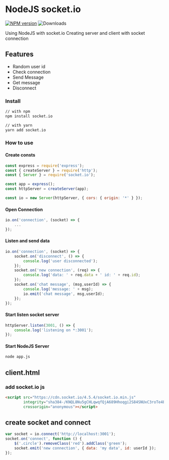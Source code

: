 # NodeJS socket.io
[![NPM version](https://badge.fury.io/js/nodejs_socket.svg)](https://www.npmjs.com/package/socket.io)
![Downloads](https://img.shields.io/npm/dm/nodejs_socket.svg?style=flat)

Using NodeJS with socket.io
Creating server and client with socket connection

## Features

- Random user id
- Check connection
- Send Message
- Get message
- Disconnect

### Install

```bash
// with npm
npm install socket.io

// with yarn
yarn add socket.io
```

### How to use
#### Create consts

```js
const express = require('express');
const { createServer } = require('http');
const { Server } = require('socket.io');

const app = express();
const httpServer = createServer(app);

const io = new Server(httpServer, { cors: { origin: '*' } });
```

#### Open Connection

```js
io.on('connection', (socket) => {
    ...
});
```

#### Listen and send data

```js
io.on('connection', (socket) => {
    socket.on('disconnect', () => {
        console.log('user disconnected');
    });
    socket.on('new connection', (req) => {
        console.log('data: ' + req.data + ' id: ' + req.id);
    });
    socket.on('chat message', (msg,userId) => {
        console.log('message: ' + msg);
        io.emit('chat message', msg,userId);
    });
});
```

#### Start listen socket server

```js
httpServer.listen(3001, () => {
    console.log('listening on *:3001');
});
```

#### Start NodeJS Server

```bash
node app.js
```


## client.html
### add socket.io js

```html
<script src="https://cdn.socket.io/4.5.4/socket.io.min.js"
        integrity="sha384-/KNQL8Nu5gCHLqwqfQjA689Hhoqgi2S84SNUxC3roTe4EhJ9AfLkp8QiQcU8AMzI"
        crossorigin="anonymous"></script>
```

## create socket and connect

```js
var socket = io.connect('http://localhost:3001');
socket.on('connect', function () {
    $('.circle').removeClass('red').addClass('green');
    socket.emit('new connection', { data: 'my data', id: userId });
});
```










